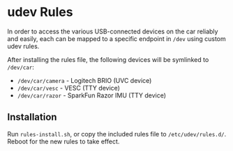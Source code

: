 # udev Rules

In order to access the various USB-connected devices on the car reliably and easily, each can be mapped to a specific endpoint in `/dev` using custom udev rules.

After installing the rules file, the following devices will be symlinked to `/dev/car`:

- `/dev/car/camera` - Logitech BRIO (UVC device)
- `/dev/car/vesc` - VESC (TTY device)
- `/dev/car/razor` - SparkFun Razor IMU (TTY device)


## Installation

Run `rules-install.sh`, or copy the included rules file to `/etc/udev/rules.d/`.
Reboot for the new rules to take effect.
